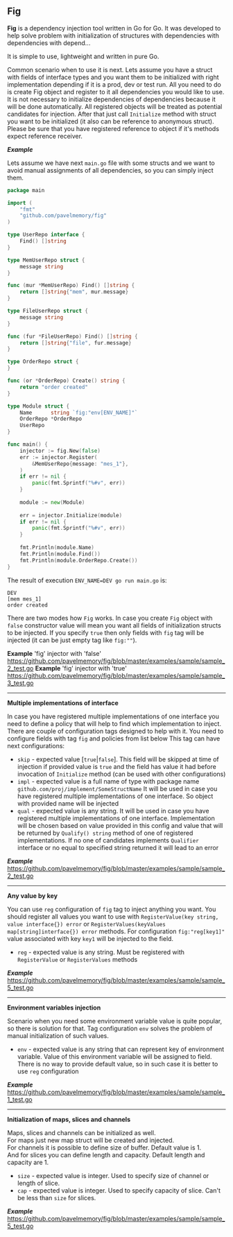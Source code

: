 ## Fig
**Fig** is a dependency injection tool written in Go for Go.
It was developed to help solve problem with initialization of structures
with dependencies with dependencies with depend...

It is simple to use, lightweight and written in pure Go.

Common scenario when to use it is next. Lets assume you have a struct with fields of
interface types and you want them to be initialized with right implementation
depending if it is a prod, dev or test run. All you need to do is
create Fig object and register to it all dependencies you would like to
use. It is not necessary to initialize dependencies of dependencies because it will be done
automatically. All registered objects will be treated as potential candidates
for injection. After that just call `Initialize` method with struct you want to
be initialized (it also can be reference to anonymous struct).
Please be sure that you have registered reference to object
if it's methods expect reference receiver.

***Example***

Lets assume we have next `main.go` file with some structs and we want to avoid 
manual assignments of all dependencies, so you can simply 
inject them.
```go
package main

import (
    "fmt"
    "github.com/pavelmemory/fig"
)

type UserRepo interface {
    Find() []string
}

type MemUserRepo struct {
    message string
}

func (mur *MemUserRepo) Find() []string {
    return []string{"mem", mur.message}
}

type FileUserRepo struct {
    message string
}

func (fur *FileUserRepo) Find() []string {
    return []string{"file", fur.message}
}

type OrderRepo struct {
}

func (or *OrderRepo) Create() string {
    return "order created"
}

type Module struct {
    Name      string `fig:"env[ENV_NAME]"`
    OrderRepo *OrderRepo
    UserRepo
}

func main() {
    injector := fig.New(false)
    err := injector.Register(
        &MemUserRepo{message: "mes_1"},
    )
    if err != nil {
        panic(fmt.Sprintf("%#v", err))
    }
    
    module := new(Module)
    
    err = injector.Initialize(module)
    if err != nil {
        panic(fmt.Sprintf("%#v", err))
    }
        
    fmt.Println(module.Name)
    fmt.Println(module.Find())
    fmt.Println(module.OrderRepo.Create())
}
```
The result of execution `ENV_NAME=DEV go run main.go` is:
```text
DEV
[mem mes_1]
order created
```

There are two modes how `Fig` works. In case you create `Fig` object
with `false` constructor value will mean you want all fields
of initialization structs to be injected. If you specify `true`
 then only fields with `fig` tag will be injected (it can be just empty
 tag like `fig:""`).

**Example**
'fig' injector with 'false'
https://github.com/pavelmemory/fig/blob/master/examples/sample/sample_2_test.go
**Example**
'fig' injector with 'true'
https://github.com/pavelmemory/fig/blob/master/examples/sample/sample_3_test.go


****
**Multiple implementations of interface**

In case you have registered multiple implementations of one interface 
you need to define a policy that will help to find which implementation to inject.
There are couple of configuration tags designed to help with it.
You need to configure fields with tag `fig` and policies from list below
This tag can have next configurations:
- `skip` - expected value [`true`|`false`].
This field will be skipped at time of injection
if provided value is `true` and the field 
has value it had before invocation of `Initialize`
method (can be used with other configurations)
- `impl` - expected value is a full name of type with
package name `github.com/proj/implement/SomeStructName`
It will be used in case you have registered multiple
implementations of one interface. So object with provided
name will be injected
- `qual` - expected value is any string. It will be used
in case you have registered multiple implementations
of one interface. Implementation will be chosen based on
value provided in this config and value that will be
returned by `Qualify() string` method of one of
registered implementations. If no one of candidates implements
`Qualifier` interface or no equal to specified string returned
it will lead to an error

***Example***
https://github.com/pavelmemory/fig/blob/master/examples/sample/sample_2_test.go

****
**Any value by key**

You can use `reg` configuration of `fig` tag to inject anything you want.
You should register all values you want to use with
`RegisterValue(key string, value interface{}) error` or 
`RegisterValues(keyValues map[string]interface{}) error` methods.
For configuration `fig:"reg[key1]"` value associated with key `key1` 
will be injected to the field.
- `reg` - expected value is any string. Must be
registered with `RegisterValue` or `RegisterValues` methods

***Example***
https://github.com/pavelmemory/fig/blob/master/examples/sample/sample_5_test.go

***
**Environment variables injection**

Scenario when you need some environment variable value is quite
popular, so there is solution for that. Tag configuration `env` solves
the problem of manual initialization of such values.
- `env` - expected value is any string that can represent key of
environment variable. Value of this environment variable will be assigned to field.
There is no way to provide default value, so in such case it is better to use `reg`
configuration

***Example***
https://github.com/pavelmemory/fig/blob/master/examples/sample/sample_1_test.go

***
**Initialization of maps, slices and channels**

Maps, slices and channels can be initialized as well.
<br/>For maps just new map struct will be created and injected.
<br/>For channels it is possible to define size of buffer. Default value is 1.
<br/>And for slices you can define length and capacity. Default length and capacity are 1.
- `size` - expected value is integer. Used to specify size of channel or 
length of slice.
- `cap` - expected value is integer. Used to specify capacity of slice. Can't be less than `size` for slices.

***Example***
https://github.com/pavelmemory/fig/blob/master/examples/sample/sample_5_test.go
